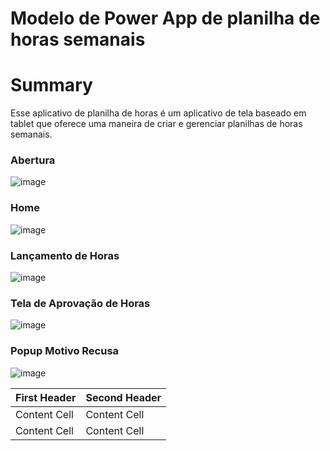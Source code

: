 # Modelo de Power App de planilha de horas semanais

# Summary
Esse aplicativo de planilha de horas é um aplicativo de tela baseado em tablet que oferece uma maneira de criar e gerenciar planilhas de horas semanais.

### Abertura
![image](https://github.com/Iacan/TimeSheet/assets/23104019/1045fc9e-bc60-4cf0-9317-d2639dc930ae)

### Home
![image](https://github.com/Iacan/TimeSheet/assets/23104019/fd36ade7-f979-4947-aba5-6de2bb0cb879)

### Lançamento de Horas
![image](https://github.com/Iacan/TimeSheet/assets/23104019/f9c69e7e-700e-4b86-b900-03fb0a768cb6)

### Tela de Aprovação de Horas
![image](https://github.com/Iacan/TimeSheet/assets/23104019/bc699e5b-9c0c-4ace-b684-cbc33ee2ff0b)

### Popup Motivo Recusa
![image](https://github.com/Iacan/TimeSheet/assets/23104019/873a9328-5cbc-4dbc-9ee1-9504a28ae598)


First Header  | Second Header
------------- | -------------
Content Cell  | Content Cell
Content Cell  | Content Cell

